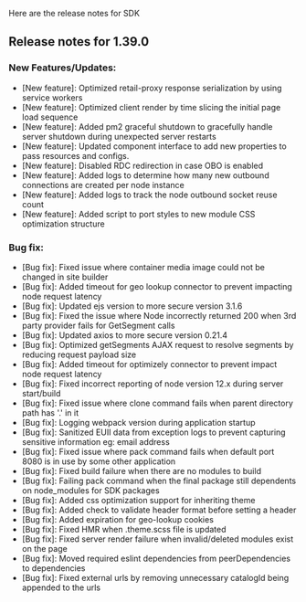 Here are the release notes for SDK



## Release notes for 1.39.0

### New Features/Updates:

- [New feature]: Optimized retail-proxy response serialization by using service workers
- [New feature]: Optimized client render by time slicing the initial page load sequence
- [New feature]: Added pm2 graceful shutdown to gracefully handle server shutdown during unexpected server restarts
- [New feature]: Updated component interface to add new properties to pass resources and configs.
- [New feature]: Disabled RDC redirection in case OBO is enabled
- [New feature]: Added logs to determine how many new outbound connections are created per node instance
- [New feature]: Added logs to track the node outbound socket reuse count
- [New feature]: Added script to port styles to new module CSS optimization structure

### Bug fix:

- [Bug fix]: Fixed issue where container media image could not be changed in site builder
- [Bug fix]: Added timeout for geo lookup connector to prevent impacting node request latency
- [Bug fix]: Updated ejs version to more secure version 3.1.6
- [Bug fix]: Fixed the issue where Node incorrectly returned 200 when 3rd party provider fails for GetSegment calls
- [Bug fix]: Updated axios to more secure version 0.21.4
- [Bug fix]: Optimized getSegments AJAX request to resolve segments by reducing request payload size
- [Bug fix]: Added timeout for optimizely connector to prevent impact node request latency
- [Bug fix]: Fixed incorrect reporting of node version 12.x during server start/build
- [Bug fix]: Fixed issue where clone command fails when parent directory path has '.' in it
- [Bug fix]: Logging webpack version during application startup
- [Bug fix]: Sanitized EUII data from exception logs to prevent capturing sensitive information eg: email address
- [Bug fix]: Fixed issue where pack command fails when default port 8080 is in use by some other application
- [Bug fix]: Fixed build failure when there are no modules to build
- [Bug fix]: Failing pack command when the final package still dependents on node_modules for SDK packages
- [Bug fix]: Added css optimization support for inheriting theme
- [Bug fix]: Added check to validate header format before setting a header
- [Bug fix]: Added expiration for geo-lookup cookies
- [Bug fix]: Fixed HMR when .theme.scss file is updated
- [Bug fix]: Fixed server render failure when invalid/deleted modules exist on the page
- [Bug fix]: Moved required eslint dependencies from peerDependencies to dependencies
- [Bug fix]: Fixed external urls by removing unnecessary catalogId being appended to the urls